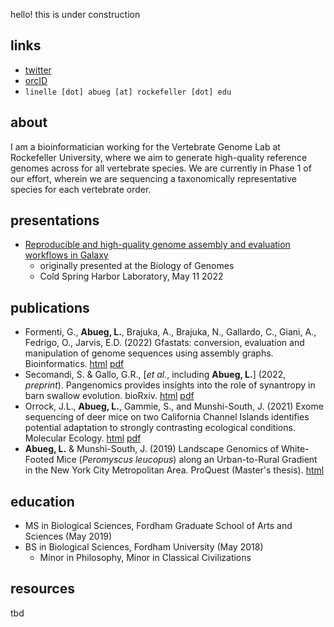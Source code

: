 hello! this is under construction

## links
- [twitter](https://twitter.com/llabueg)
- [orcID](https://orcid.org/0000-0002-6879-3954)
- `linelle [dot] abueg [at] rockefeller [dot] edu`

## about
I am a bioinformatician working for the Vertebrate Genome Lab at Rockefeller University, where we aim to generate high-quality reference genomes across for all vertebrate species. We are currently in Phase 1 of our effort, wherein we are sequencing a taxonomically representative species for each vertebrate order. 

## presentations
- [Reproducible and high-quality genome assembly and evaluation workflows in Galaxy](/posters/BoG2022/)
  - originally presented at the Biology of Genomes
  - Cold Spring Harbor Laboratory, May 11 2022

## publications
- Formenti, G., **Abueg, L.**, Brajuka, A., Brajuka, N., Gallardo, C., Giani, A., Fedrigo, O., Jarvis, E.D. (2022) Gfastats: conversion, evaluation and manipulation of genome sequences using assembly graphs. Bioinformatics. [html](https://doi.org/10.1093/bioinformatics/btac460) [pdf](https://academic.oup.com/bioinformatics/advance-article-pdf/doi/10.1093/bioinformatics/btac460/44550845/btac460.pdf)
- Secomandi, S. & Gallo, G.R., [*et al.*, including **Abueg, L.**] (2022, *preprint*). Pangenomics provides insights into the role of synantropy in barn swallow evolution. bioRxiv. [html](https://academic.oup.com/bioinformatics/advance-article/doi/10.1093/bioinformatics/btac460/6633308) [pdf](https://www.biorxiv.org/content/biorxiv/early/2022/03/29/2022.03.28.486082.full.pdf)
- Orrock, J.L., **Abueg, L.**, Gammie, S., and Munshi-South, J. (2021) Exome sequencing of deer mice on two California Channel Islands identifies potential adaptation to strongly contrasting ecological conditions. Molecular Ecology. [html](https://onlinelibrary.wiley.com/doi/full/10.1002/ece3.8357) [pdf](https://onlinelibrary.wiley.com/doi/epdf/10.1002/ece3.8357)
- **Abueg, L.** & Munshi-South, J. (2019) Landscape Genomics of White-Footed Mice (*Peromyscus leucopus*) along an Urban-to-Rural Gradient in the New York City Metropolitan Area. ProQuest (Master's thesis). [html](https://www.proquest.com/openview/ed9dcd2553ff19cf28c592157097f7be/1?pq-origsite=gscholar&cbl=18750&diss=y)

## education
- MS in Biological Sciences, Fordham Graduate School of Arts and Sciences (May 2019)
- BS in Biological Sciences, Fordham University (May 2018)
  - Minor in Philosophy, Minor in Classical Civilizations

## resources
tbd
